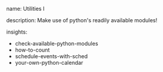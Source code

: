 name: Utilities I

description: Make use of python's readily available modules!

insights:

- check-available-python-modules
- how-to-count
- schedule-events-with-sched
- your-own-python-calendar
